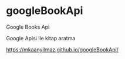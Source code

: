 # googleBookApi
Google Books Api


Google Apisi ile kitap aratma

https://mkaanyilmaz.github.io/googleBookApi/
